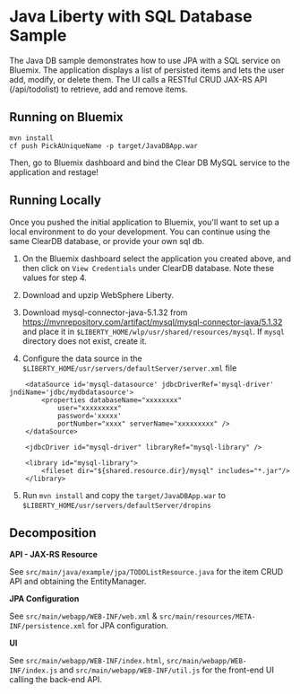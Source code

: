 # Java Liberty with SQL Database Sample

The Java DB sample demonstrates how to use JPA with a SQL service on Bluemix. The application displays a list of persisted items and lets the user add, modify, or delete them. The UI calls a RESTful CRUD JAX-RS API (/api/todolist) to retrieve, add and remove items.

## Running on Bluemix
```
mvn install
cf push PickAUniqueName -p target/JavaDBApp.war
```
Then, go to Bluemix dashboard and bind the Clear DB MySQL service to the application and restage!

## Running Locally

Once you pushed the initial application to Bluemix, you'll want to set up a local environment to do your development. You can continue using the same ClearDB database, or provide your own sql db.

1) On the Bluemix dashboard select the application you created above, and then click on `View Credentials` under ClearDB  database. Note these values for step 4.

2) Download and upzip WebSphere Liberty.

3) Download mysql-connector-java-5.1.32 from https://mvnrepository.com/artifact/mysql/mysql-connector-java/5.1.32 
and place it in `$LIBERTY_HOME/wlp/usr/shared/resources/mysql`. If `mysql` directory does not exist, create it.

4) Configure the data source in the `$LIBERTY_HOME/usr/servers/defaultServer/server.xml` file
```
	<dataSource id='mysql-datasource' jdbcDriverRef='mysql-driver' jndiName='jdbc/mydbdatasource'> 
 		<properties databaseName="xxxxxxxx" 
			user="xxxxxxxxx" 
			password='xxxxx'
			portNumber="xxxx" serverName="xxxxxxxxx" /> 
	</dataSource>
	
	<jdbcDriver id="mysql-driver" libraryRef="mysql-library" />

	<library id="mysql-library">
		<fileset dir="${shared.resource.dir}/mysql" includes="*.jar"/>
	</library>
```

5) Run `mvn install` and copy the `target/JavaDBApp.war` to `$LIBERTY_HOME/usr/servers/defaultServer/dropins`

## Decomposition
**API - JAX-RS Resource**

See `src/main/java/example/jpa/TODOListResource.java` for the item CRUD API and obtaining the EntityManager.

**JPA Configuration**

See `src/main/webapp/WEB-INF/web.xml` & `src/main/resources/META-INF/persistence.xml` for JPA configuration.

**UI**

See `src/main/webapp/WEB-INF/index.html`, `src/main/webapp/WEB-INF/index.js` and `src/main/webapp/WEB-INF/util.js` for the front-end UI calling the back-end API.
